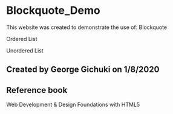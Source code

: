 # Blockquote_Demo

This website was created to demonstrate the use of:
Blockquote

Ordered List

Unordered List

## Created by George Gichuki on 1/8/2020

## Reference book
Web Development & Design Foundations with HTML5
